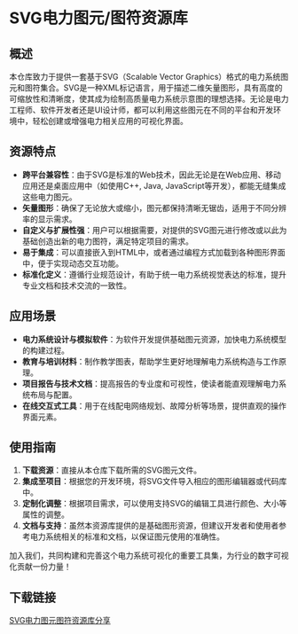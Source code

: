 # SVG电力图元/图符资源库

## 概述

本仓库致力于提供一套基于SVG（Scalable Vector Graphics）格式的电力系统图元和图符集合。SVG是一种XML标记语言，用于描述二维矢量图形，具有高度的可缩放性和清晰度，使其成为绘制高质量电力系统示意图的理想选择。无论是电力工程师、软件开发者还是UI设计师，都可以利用这些图元在不同的平台和开发环境中，轻松创建或增强电力相关应用的可视化界面。

## 资源特点

- **跨平台兼容性**：由于SVG是标准的Web技术，因此无论是在Web应用、移动应用还是桌面应用中（如使用C++, Java, JavaScript等开发），都能无缝集成这些电力图元。
- **矢量图形**：确保了无论放大或缩小，图元都保持清晰无锯齿，适用于不同分辨率的显示需求。
- **自定义与扩展性强**：用户可以根据需要，对提供的SVG图元进行修改或以此为基础创造出新的电力图符，满足特定项目的需求。
- **易于集成**：可以直接嵌入到HTML中，或者通过编程方式加载到各种图形界面中，便于实现动态交互功能。
- **标准化定义**：遵循行业规范设计，有助于统一电力系统视觉表达的标准，提升专业文档和技术交流的一致性。

## 应用场景

- **电力系统设计与模拟软件**：为软件开发提供基础图元资源，加快电力系统模型的构建过程。
- **教育与培训材料**：制作教学图表，帮助学生更好地理解电力系统构造与工作原理。
- **项目报告与技术文档**：提高报告的专业度和可视性，使读者能直观理解电力系统布局与配置。
- **在线交互式工具**：用于在线配电网络规划、故障分析等场景，提供直观的操作界面元素。

## 使用指南

1. **下载资源**：直接从本仓库下载所需的SVG图元文件。
2. **集成至项目**：根据您的开发环境，将SVG文件导入相应的图形编辑器或代码库中。
3. **定制化调整**：根据项目需求，可以使用支持SVG的编辑工具进行颜色、大小等属性的调整。
4. **文档与支持**：虽然本资源库提供的是基础图形资源，但建议开发者和使用者参考电力系统相关的标准和文档，以保证图元使用的准确性。

加入我们，共同构建和完善这个电力系统可视化的重要工具集，为行业的数字可视化贡献一份力量！

## 下载链接

[SVG电力图元图符资源库分享](https://pan.quark.cn/s/a8ec920fc067)
